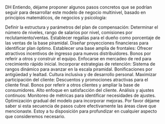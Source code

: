 
DH
Entiendo, déjame proponer algunos pasos concretos que se podrían seguir para desarrollar este modelo de negocio multinivel, basado en principios matemáticos, de negocios y psicología:

Definir la estructura y parámetros del plan de compensación:
Determinar el número de niveles, rango de salarios por nivel, comisiones por reclutamiento/ventas.
Establecer regalías para el dueño como porcentaje de las ventas de la base piramidal.
Diseñar proyecciones financieras para identificar plan óptimo.
Establecer una base amplia de frontales:
Ofrecer atractivos incentivos de ingresso para nuevos distribuidores.
Bonos por referir a otros y construir el equipo.
Enfocarse en mercadeo de red para crecimiento rápido inicial.
Incorporar estrategias de retención:
Sistema de rangos dinámico para avanzar en la escala piramidal.
Bonificaciones por antigüedad y lealtad.
Cultura inclusiva y de desarrollo personal.
Maximizar participación del cliente:
Descuentos y promociones atractivas para el cliente final.
Bonos por referir a otros clientes y ampliar la base de consumidores.
Alto enfoque en satisfacción del cliente.
Análisis y ajustes continuos:
Monitoreo de métricas para identificar necesidades de ajustes.
Optimización gradual del modelo para incorporar mejoras.
Por favor déjame saber si esta secuencia de pasos cubre efectivamente las áreas clave que mencionaste. Estoy a tu disposición para profundizar en cualquier aspecto que consideremos necesario.